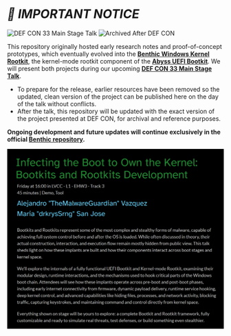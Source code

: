 # ***🏴 IMPORTANT NOTICE***

![DEF CON 33 Main Stage Talk](https://img.shields.io/badge/DEF%20CON%2033-Main%20Stage%20Talk-informational?style=for-the-badge&logo=hackaday)
![Archived After DEF CON](https://img.shields.io/badge/Status-Archived%20After%20DEF%20CON-lightgrey?style=for-the-badge&logo=github)

This repository originally hosted early research notes and proof-of-concept prototypes, which eventually evolved into the **[Benthic Windows Kernel Rootkit](https://github.com/TheMalwareGuardian/Benthic)**, the kernel-mode rootkit component of the **[Abyss UEFI Bootkit](https://github.com/TheMalwareGuardian/Abyss)**. We will present both projects during our upcoming **[DEF CON 33 Main Stage Talk](https://defcon.org/html/defcon-33/dc-33-speakers.html#content_60321)**.

- To prepare for the release, earlier resources have been removed so the updated, clean version of the project can be published here on the day of the talk without conflicts.  
- After the talk, this repository will be updated with the exact version of the project presented at DEF CON, for archival and reference purposes.  

**Ongoing development and future updates will continue exclusively in the official [Benthic repository](https://github.com/TheMalwareGuardian/Benthic).**

<p align="center">
	<a href="https://defcon.org/html/defcon-33/dc-33-speakers.html#content_60321" target="_blank">
		<img src="Images/Illustrations/Talk_Title_Webpage_DEF_CON.png" alt="DEF CON 33 Benthic Talk">
	</a>
</p>
